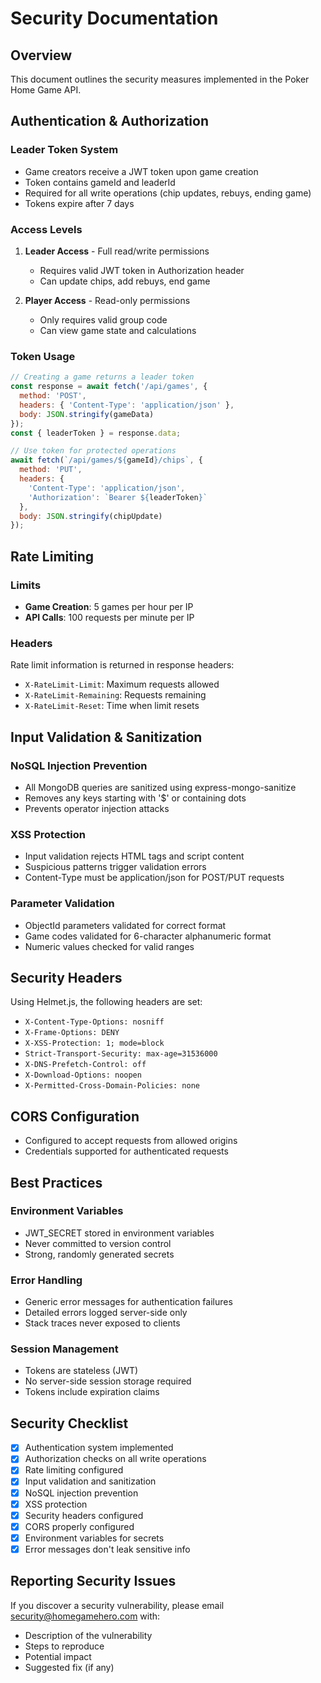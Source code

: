 # Security Documentation

## Overview
This document outlines the security measures implemented in the Poker Home Game API.

## Authentication & Authorization

### Leader Token System
- Game creators receive a JWT token upon game creation
- Token contains gameId and leaderId
- Required for all write operations (chip updates, rebuys, ending game)
- Tokens expire after 7 days

### Access Levels
1. **Leader Access** - Full read/write permissions
   - Requires valid JWT token in Authorization header
   - Can update chips, add rebuys, end game
   
2. **Player Access** - Read-only permissions
   - Only requires valid group code
   - Can view game state and calculations

### Token Usage
```javascript
// Creating a game returns a leader token
const response = await fetch('/api/games', {
  method: 'POST',
  headers: { 'Content-Type': 'application/json' },
  body: JSON.stringify(gameData)
});
const { leaderToken } = response.data;

// Use token for protected operations
await fetch(`/api/games/${gameId}/chips`, {
  method: 'PUT',
  headers: {
    'Content-Type': 'application/json',
    'Authorization': `Bearer ${leaderToken}`
  },
  body: JSON.stringify(chipUpdate)
});
```

## Rate Limiting

### Limits
- **Game Creation**: 5 games per hour per IP
- **API Calls**: 100 requests per minute per IP

### Headers
Rate limit information is returned in response headers:
- `X-RateLimit-Limit`: Maximum requests allowed
- `X-RateLimit-Remaining`: Requests remaining
- `X-RateLimit-Reset`: Time when limit resets

## Input Validation & Sanitization

### NoSQL Injection Prevention
- All MongoDB queries are sanitized using express-mongo-sanitize
- Removes any keys starting with '$' or containing dots
- Prevents operator injection attacks

### XSS Protection
- Input validation rejects HTML tags and script content
- Suspicious patterns trigger validation errors
- Content-Type must be application/json for POST/PUT requests

### Parameter Validation
- ObjectId parameters validated for correct format
- Game codes validated for 6-character alphanumeric format
- Numeric values checked for valid ranges

## Security Headers

Using Helmet.js, the following headers are set:
- `X-Content-Type-Options: nosniff`
- `X-Frame-Options: DENY`
- `X-XSS-Protection: 1; mode=block`
- `Strict-Transport-Security: max-age=31536000`
- `X-DNS-Prefetch-Control: off`
- `X-Download-Options: noopen`
- `X-Permitted-Cross-Domain-Policies: none`

## CORS Configuration
- Configured to accept requests from allowed origins
- Credentials supported for authenticated requests

## Best Practices

### Environment Variables
- JWT_SECRET stored in environment variables
- Never committed to version control
- Strong, randomly generated secrets

### Error Handling
- Generic error messages for authentication failures
- Detailed errors logged server-side only
- Stack traces never exposed to clients

### Session Management
- Tokens are stateless (JWT)
- No server-side session storage required
- Tokens include expiration claims

## Security Checklist

- [x] Authentication system implemented
- [x] Authorization checks on all write operations
- [x] Rate limiting configured
- [x] Input validation and sanitization
- [x] NoSQL injection prevention
- [x] XSS protection
- [x] Security headers configured
- [x] CORS properly configured
- [x] Environment variables for secrets
- [x] Error messages don't leak sensitive info

## Reporting Security Issues

If you discover a security vulnerability, please email security@homegamehero.com with:
- Description of the vulnerability
- Steps to reproduce
- Potential impact
- Suggested fix (if any)
